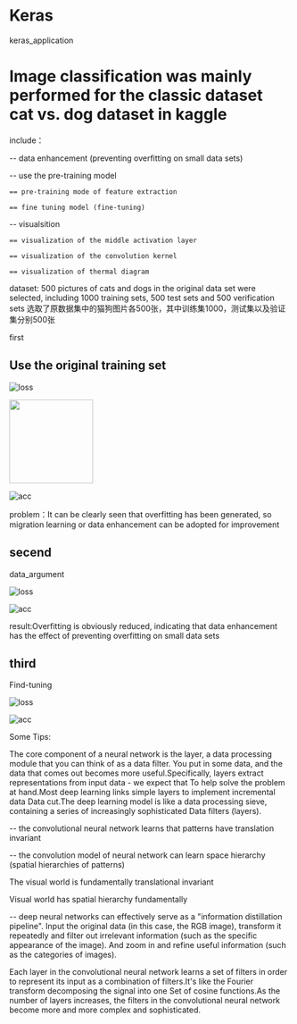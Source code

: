 # Keras
keras_application


Image classification was mainly performed for the classic dataset cat vs. dog dataset in kaggle
===========
    
include：

-- data enhancement (preventing overfitting on small data sets)
        
-- use the pre-training model
            
    == pre-training mode of feature extraction
            
    == fine tuning model (fine-tuning)
            
-- visualsition
        
    == visualization of the middle activation layer
            
    == visualization of the convolution kernel
            
    == visualization of thermal diagram
            
 dataset:
500 pictures of cats and dogs in the original data set were selected, including 1000 training sets, 500 test sets and 500 verification sets
选取了原数据集中的猫狗图片各500张，其中训练集1000，测试集以及验证集分别500张

first


Use the original training set   
-------------
![loss](https://github.com/ReOneK/Cat-vs-Dog/blob/master/pic/abc1.png)

<img width="150" height="150" src="https://github.com/ReOneK/Cat-vs-Dog/blob/master/pic/abc1.png"/>      
        

![acc](https://github.com/ReOneK/Cat-vs-Dog/blob/master/pic/abc2.png)
  
problem：It can be clearly seen that overfitting has been generated, so migration learning or data enhancement can be adopted for improvement      
        
secend
 ------      
data_argument
        

![loss](https://github.com/ReOneK/Cat-vs-Dog/blob/master/pic/data_Argu1.png)
    
    
![acc](https://github.com/ReOneK/Cat-vs-Dog/blob/master/pic/data_Argy2.png)
 
result:Overfitting is obviously reduced, indicating that data enhancement has the effect of preventing overfitting on small data sets
        
       
        
third
------        
Find-tuning
        
 ![loss](https://github.com/ReOneK/Cat-vs-Dog/blob/master/pic/pretrained1.png)
        
 ![acc](https://github.com/ReOneK/Cat-vs-Dog/blob/master/pic/pretrained2.png)
   
        

Some Tips:  

The core component of a neural network is the layer, a data processing module that you can think of as a data filter.
You put in some data, and the data that comes out becomes more useful.Specifically, layers extract representations from input data - we expect that
To help solve the problem at hand.Most deep learning links simple layers to implement incremental data
Data cut.The deep learning model is like a data processing sieve, containing a series of increasingly sophisticated
Data filters (layers).
     
-- the convolutional neural network learns that patterns have translation invariant
   
-- the convolution model of neural network can learn space hierarchy (spatial hierarchies of patterns)
    
The visual world is fundamentally translational invariant
        
Visual world has spatial hierarchy fundamentally
    
   
-- deep neural networks can effectively serve as a "information distillation pipeline".
Input the original data (in this case, the RGB image), transform it repeatedly and filter out irrelevant information (such as the specific appearance of the image).
And zoom in and refine useful information (such as the categories of images).
     
     
Each layer in the convolutional neural network learns a set of filters in order to represent its input as a combination of filters.It's like the Fourier transform decomposing the signal into one
Set of cosine functions.As the number of layers increases, the filters in the convolutional neural network become more and more complex and sophisticated.
  
   
